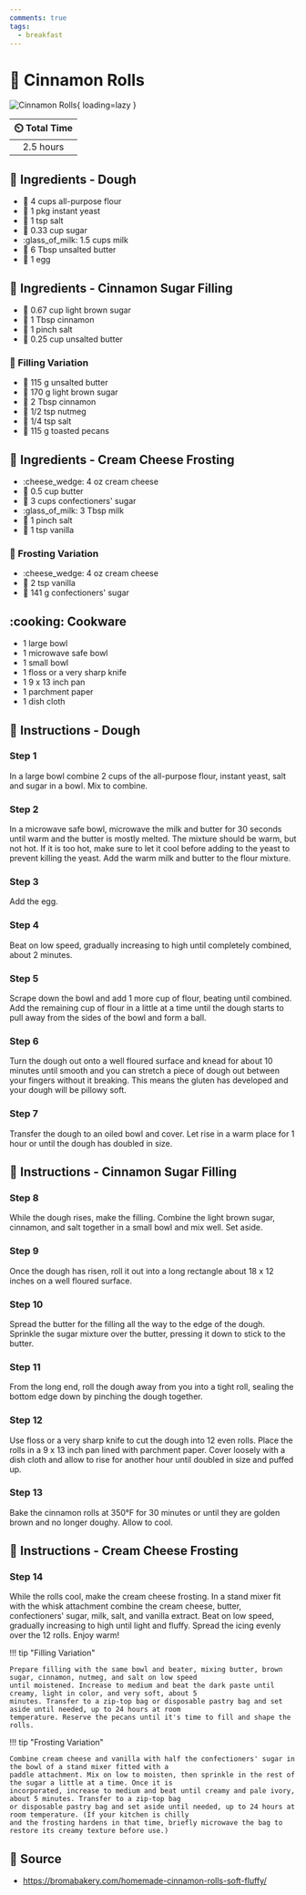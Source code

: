 ```yaml
---
comments: true
tags:
  - breakfast
---
```

# :doughnut: Cinnamon Rolls

![Cinnamon Rolls](../assets/images/cinnamon-rolls.png){ loading=lazy }

| :timer_clock: Total Time |
|:-----------------------: |
| 2.5 hours |

## :salt: Ingredients - Dough

- :ear_of_rice: 4 cups all-purpose flour
- :microbe: 1 pkg instant yeast
- :salt: 1 tsp salt
- :candy: 0.33 cup sugar
- :glass_of_milk: 1.5 cups milk
- :butter: 6 Tbsp unsalted butter
- :egg: 1 egg

## :salt: Ingredients - Cinnamon Sugar Filling

- :maple_leaf: 0.67 cup light brown sugar
- :custard: 1 Tbsp cinnamon
- :salt: 1 pinch salt
- :butter: 0.25 cup unsalted butter

### :cupcake: Filling Variation

- :butter: 115 g unsalted butter
- :maple_leaf: 170 g light brown sugar
- :custard: 2 Tbsp cinnamon
- :chestnut: 1/2 tsp nutmeg
- :salt: 1/4 tsp salt
- :chestnut: 115 g toasted pecans 

## :salt: Ingredients - Cream Cheese Frosting

- :cheese_wedge: 4 oz cream cheese
- :butter: 0.5 cup butter
- :candy: 3 cups confectioners' sugar
- :glass_of_milk: 3 Tbsp milk
- :salt: 1 pinch salt
- :icecream: 1 tsp vanilla

### :cake: Frosting Variation

- :cheese_wedge: 4 oz cream cheese
- :icecream: 2 tsp vanilla
- :candy: 141 g confectioners' sugar

## :cooking: Cookware

- 1 large bowl
- 1 microwave safe bowl
- 1 small bowl
- 1 floss or a very sharp knife
- 1 9 x 13 inch pan
- 1 parchment paper
- 1 dish cloth

## :pencil: Instructions - Dough

### Step 1

In a large bowl combine 2 cups of the all-purpose flour, instant yeast, salt and sugar in a bowl. Mix to combine.

### Step 2

In a microwave safe bowl, microwave the milk and butter for 30 seconds until warm and the butter is mostly melted. The
mixture should be warm, but not hot. If it is too hot, make sure to let it cool before adding to the yeast to prevent
killing the yeast. Add the warm milk and butter to the flour mixture.

### Step 3

Add the egg.

### Step 4

Beat on low speed, gradually increasing to high until completely combined, about 2 minutes.

### Step 5

Scrape down the bowl and add 1 more cup of flour, beating until combined. Add the remaining cup of flour in a little at
a time until the dough starts to pull away from the sides of the bowl and form a ball.

### Step 6

Turn the dough out onto a well floured surface and knead for about 10 minutes until smooth and you can stretch a piece
of dough out between your fingers without it breaking. This means the gluten has developed and your dough will be
pillowy soft.

### Step 7

Transfer the dough to an oiled bowl and cover. Let rise in a warm place for 1 hour or until the dough has doubled in
size.

## :pencil: Instructions - Cinnamon Sugar Filling

### Step 8

While the dough rises, make the filling. Combine the light brown sugar, cinnamon, and salt together in a small bowl and
mix well. Set aside.

### Step 9

Once the dough has risen, roll it out into a long rectangle about 18 x 12 inches on a well floured surface.

### Step 10

Spread the butter for the filling all the way to the edge of the dough. Sprinkle the sugar mixture over the butter,
pressing it down to stick to the butter.

### Step 11

From the long end, roll the dough away from you into a tight roll, sealing the bottom edge down by pinching the dough
together.

### Step 12

Use floss or a very sharp knife to cut the dough into 12 even rolls. Place the rolls in a 9 x 13 inch pan lined with
parchment paper. Cover loosely with a dish cloth and allow to rise for another hour until doubled in size and puffed up.

### Step 13

Bake the cinnamon rolls at 350°F for 30 minutes or until they are golden brown and no longer doughy. Allow to cool.

## :pencil: Instructions - Cream Cheese Frosting

### Step 14

While the rolls cool, make the cream cheese frosting. In a stand mixer fit with the whisk attachment combine the cream
cheese, butter, confectioners' sugar, milk, salt, and vanilla extract. Beat on low speed, gradually increasing to high
until light and fluffy. Spread the icing evenly over the 12 rolls. Enjoy warm!

!!! tip "Filling Variation"

    Prepare filling with the same bowl and beater, mixing butter, brown sugar, cinnamon, nutmeg, and salt on low speed
    until moistened. Increase to medium and beat the dark paste until creamy, light in color, and very soft, about 5
    minutes. Transfer to a zip-top bag or disposable pastry bag and set aside until needed, up to 24 hours at room
    temperature. Reserve the pecans until it's time to fill and shape the rolls.

!!! tip "Frosting Variation"

    Combine cream cheese and vanilla with half the confectioners' sugar in the bowl of a stand mixer fitted with a
    paddle attachment. Mix on low to moisten, then sprinkle in the rest of the sugar a little at a time. Once it is
    incorporated, increase to medium and beat until creamy and pale ivory, about 5 minutes. Transfer to a zip-top bag
    or disposable pastry bag and set aside until needed, up to 24 hours at room temperature. (If your kitchen is chilly
    and the frosting hardens in that time, briefly microwave the bag to restore its creamy texture before use.)

## :link: Source

- <https://bromabakery.com/homemade-cinnamon-rolls-soft-fluffy/>
